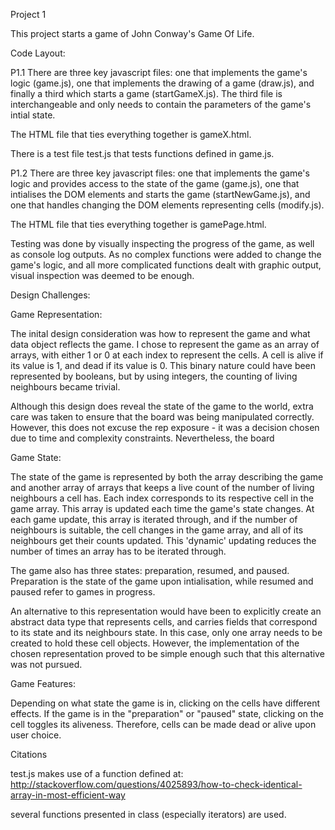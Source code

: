 Project 1

This project starts a game of John Conway's Game Of Life.

Code Layout:

P1.1 There are three key javascript files: one that implements the game's logic (game.js), one that implements the drawing of a game (draw.js), and finally a third which starts a game (startGameX.js). The third file is interchangeable and only needs to contain the parameters of the game's intial state.

The HTML file that ties everything together is gameX.html.

There is a test file test.js that tests functions defined in game.js.

P1.2 There are three key javascript files: one that implements the game's logic and provides access to the state of the game (game.js), one that intialises the DOM elements and starts the game (startNewGame.js), and one that handles changing the DOM elements representing cells (modify.js).

The HTML file that ties everything together is gamePage.html.

Testing was done by visually inspecting the progress of the game, as well as console log outputs. As no complex functions were added to change the game's logic, and all more complicated functions dealt with graphic output, visual inspection was deemed to be enough.

Design Challenges:

Game Representation:

The inital design consideration was how to represent the game and what data object reflects the game. I chose to represent the game as an array of arrays, with either 1 or 0 at each index to represent the cells. A cell is alive if its value is 1, and dead if its value is 0. This binary nature could have been represented by booleans, but by using integers, the counting of living neighbours became trivial.

Although this design does reveal the state of the game to the world, extra care was taken to ensure that the board was being manipulated correctly. However, this does not excuse the rep exposure - it was a decision chosen due to time and complexity constraints. Nevertheless, the board

Game State:

The state of the game is represented by both the array describing the game and another array of arrays that keeps a live count of the number of living neighbours a cell has. Each index corresponds to its respective cell in the game array. This array is updated each time the game's state changes. At each game update, this array is iterated through, and if the number of neighbours is suitable, the cell changes in the game array, and all of its neighbours get their counts updated. This 'dynamic' updating reduces the number of times an array has to be iterated through.

The game also has three states: preparation, resumed, and paused. Preparation is the state of the game upon intialisation, while resumed and paused refer to games in progress.

An alternative to this representation would have been to explicitly create an abstract data type that represents cells, and carries fields that correspond to its state and its neighbours state. In this case, only one array needs to be created to hold these cell objects. However, the implementation of the chosen representation proved to be simple enough such that this alternative was not pursued.

Game Features:

Depending on what state the game is in, clicking on the cells have different effects. If the game is in the "preparation" or "paused" state, clicking on the cell toggles its aliveness. Therefore, cells can be made dead or alive upon user choice.

Citations

test.js makes use of a function defined at: http://stackoverflow.com/questions/4025893/how-to-check-identical-array-in-most-efficient-way

several functions presented in class (especially iterators) are used.